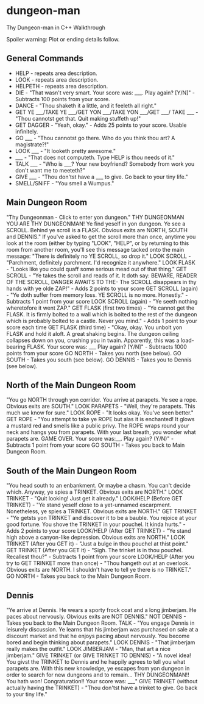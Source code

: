 dungeon-man
===========

Thy Dungeon-man in C++
Walkthrough 

Spoiler warning: Plot or ending details follow. 

General Commands
----------------
 - HELP - repeats area description.
 - LOOK - repeats area description.
 - HELPETH - repeats area description.
 - DIE - "That wasn't very smart. Your score was: ___. Play again? [Y/N]" - Subtracts 100 points from your score.
 - DANCE - "Thou shaketh it a little, and it feeleth all right." 
 - GET YE ___/TAKE YE ___/GET YON ___/TAKE YON ___/GET ___/ TAKE ___ - "Thou cannotst get that. Quit making stuffeth up!" 
 - GET DAGGER - "Yeah, okay." - Adds 25 points to your score. Usable infinitely. 
 - GO ___ - "Thou cannotst go there. Who do you think thou art? A magistrate?!"
 - LOOK ___ - "It looketh pretty awesome." 
 - ___ - "That does not computeth. Type HELP is thou needs of it." 
 - TALK ___ - "Who is ___? Your new boyfriend? Somebody from work you don't want me to meeteth?" 
 - GIVE ___ - "Thou don'tst have a ___ to give. Go back to your tiny life." 
 - SMELL/SNIFF - "You smell a Wumpus." 

Main Dungeon Room
-----------------
"Thy Dungeonman - Click to enter yon dungeon." 
THY DUNGEONMAN 
 YOU ARE THY DUNGEONMAN! 
Ye find yeself in yon dungeon. Ye see a SCROLL. Behind ye scroll is a FLASK. Obvious exits are NORTH, SOUTH and DENNIS." 
If you've asked to get the scroll more than once, anytime you look at the room (either by typing "LOOK", "HELP", or by returning to this room from another room, you'll see this message tacked onto the main message: "There is definitely no YE SCROLL, so drop it." 
    LOOK SCROLL - "Parchment, definitely parchment. I'd recognize it anywhere." 
    LOOK FLASK - "Looks like you could quaff some serious mead out of that thing." 
GET SCROLL - "Ye takes the scroll and reads of it. It doth say: BEWARE, READER OF THE SCROLL, DANGER AWAITS TO THE- The SCROLL disappears in thy hands with ye olde ZAP!" - Adds 2 points to your score 
GET SCROLL (again) - "Ye doth suffer from memory loss. YE SCROLL is no more. Honestly." - Subtracts 1 point from your score 
LOOK SCROLL (again) - "Ye seeth nothing wheretofore it went ZAP." 
GET FLASK (first two times) - "Ye cannot get the FLASK. It is firmly bolted to a wall which is bolted to the rest of the dungeon which is probably bolted to a castle. Never you mind." - Adds 1 point to your score each time 
GET FLASK (third time) - "Okay, okay. You unbolt yon FLASK and hold it aloft. A great shaking begins. The dungeon ceiling collapses down on you, crushing you in twain. Apparently, this was a load-bearing FLASK. Your score was: ___ Play again? [Y/N]" - Subtracts 1000 points from your score 
GO NORTH - Takes you north (see below). 
GO SOUTH - Takes you south (see below). 
GO DENNIS - Takes you to Dennis (see below). 

North of the Main Dungeon Room
------------------------------
"You go NORTH through yon corrider. You arrive at parapets. Ye see a rope. Obvious exits are SOUTH." 
LOOK PARAPETS - "Well, they're parapets. This much we know for sure." 
LOOK ROPE - "It looks okay. You've seen better." 
GET ROPE - "You attempt to take ye ROPE but alas it is enchanted! It glows a mustard red and smells like a public privy. The ROPE wraps round your neck and hangs you from parapets. With your last breath, you wonder what parapets are. GAME OVER. Your score was:__. Play again? (Y/N)" - Subtracts 1 point from your score 
GO SOUTH - Takes you back to Main Dungeon Room. 

South of the Main Dungeon Room
------------------------------
"You head south to an enbankment. Or maybe a chasm. You can't decide which. Anyway, ye spies a TRINKET. Obvious exits are NORTH." 
LOOK TRINKET - "Quit looking! Just get it already." 
LOOK/HELP (Before GET TRINKET) - "Ye stand yeself close to a yet-unnamed escarpment. Nonetheless, ye spies a TRINKET. Obvious exits are NORTH." 
GET TRINKET - "Ye getsts yon TRINKET and discover it to be a bauble. You rejoice at your good fortune. You shove the TRINKET in your pouchel. It kinda hurts." - Adds 2 points to your score 
LOOK/HELP (After GET TRINKET) - "Ye stand high above a canyon-like depression. Obvious exits are NORTH." 
LOOK TRINKET (After you GET it) - "Just a bulge in thou pouchel at thist point." 
GET TRINKET (After you GET it) - "Sigh. The trinket is in thou pouchel. Recallest thou?" - Subtracts 1 point from your score 
LOOK/HELP (After you try to GET TRINKET more than once) - "Thou hangeth out at an overlook. Obvious exits are NORTH. I shouldn't have to tell ye there is no TRINKET." 
GO NORTH - Takes you back to the Main Dungeon Room. 

Dennis
------
"Ye arrive at Dennis. He wears a sporty frock coat and a long jimberjam. He paces about nervously. Obvious exits are NOT DENNIS." 
NOT DENNIS - Takes you back to the Main Dungeon Room. 
TALK - "You engage Dennis in leisurely discussion. Ye learns that his jimberjam was purchased on sale at a discount market and that he enjoys pacing about nervously. You become bored and begin thinking about parapets." 
LOOK DENNIS - "That jimberjam really makes the outfit." 
LOOK JIMBERJAM - "Man, that art a nice jimberjam." 
GIVE TRINKET (or GIVE TRINKET TO DENNIS) - "A novel idea! You givst the TRINKET to Dennis and he happily agrees to tell you what parapets are. With this new knowledge, ye escapes from yon dungeon in order to search for new dungeons and to remain... THY DUNGEONMAN!! You hath won! Congraturation!! Your score was: ___" 
GIVE TRINKET (without actually having the TRINKET) - "Thou don'tst have a trinket to give. Go back to your tiny life." 
